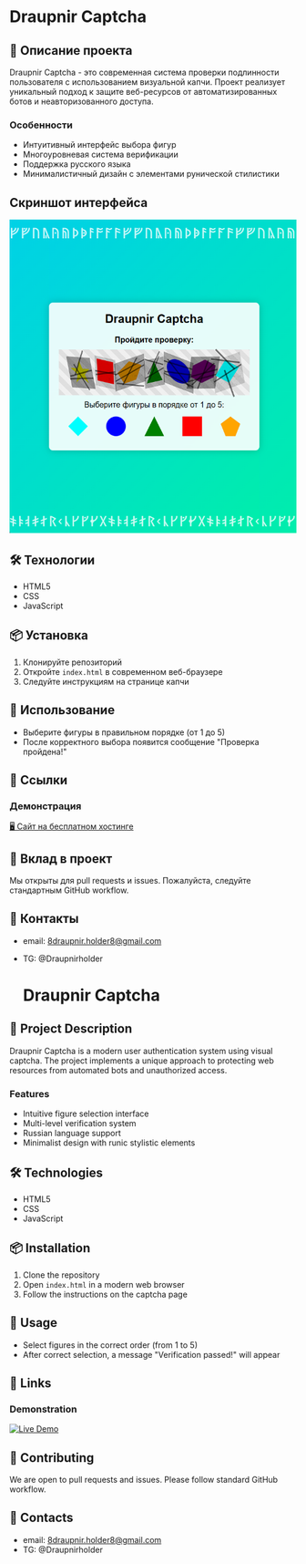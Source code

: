 # Draupnir Captcha

## 🔐 Описание проекта

Draupnir Captcha - это современная система проверки подлинности пользователя с использованием визуальной капчи. Проект реализует уникальный подход к защите веб-ресурсов от автоматизированных ботов и неавторизованного доступа.

### Особенности
- Интуитивный интерфейс выбора фигур
- Многоуровневая система верификации
- Поддержка русского языка
- Минималистичный дизайн с элементами рунической стилистики

## Скриншот интерфейса
<img src="./captcha-screen.png" alt="Главный экран Draupnir Captcha" width="600">

## 🛠 Технологии

- HTML5
- CSS
- JavaScript

## 📦 Установка

1. Клонируйте репозиторий
2. Откройте `index.html` в современном веб-браузере
3. Следуйте инструкциям на странице капчи

## 🚀 Использование

- Выберите фигуры в правильном порядке (от 1 до 5)
- После корректного выбора появится сообщение "Проверка пройдена!"

## 🔗 Ссылки
### Демонстрация
[🖥️ Сайт на бесплатном хостинге](http://i98070be.beget.tech/)

## 🤝 Вклад в проект

Мы открыты для pull requests и issues. Пожалуйста, следуйте стандартным GitHub workflow.

## 🔗 Контакты

- email: 8draupnir.holder8@gmail.com
- TG: @Draupnirholder


  # Draupnir Captcha

## 🔐 Project Description

Draupnir Captcha is a modern user authentication system using visual captcha. The project implements a unique approach to protecting web resources from automated bots and unauthorized access.

### Features
- Intuitive figure selection interface
- Multi-level verification system
- Russian language support
- Minimalist design with runic stylistic elements

## 🛠 Technologies

- HTML5
- CSS
- JavaScript

## 📦 Installation

1. Clone the repository
2. Open `index.html` in a modern web browser
3. Follow the instructions on the captcha page

## 🚀 Usage

- Select figures in the correct order (from 1 to 5)
- After correct selection, a message "Verification passed!" will appear

## 🔗 Links
### Demonstration
[![Live Demo](https://img.shields.io/badge/🖥️%20Live%20Demo-Free%20Hosting-green)](http://i98070be.beget.tech/)

## 🤝 Contributing

We are open to pull requests and issues. Please follow standard GitHub workflow.

## 🔗 Contacts

- email: 8draupnir.holder8@gmail.com
- TG: @Draupnirholder

